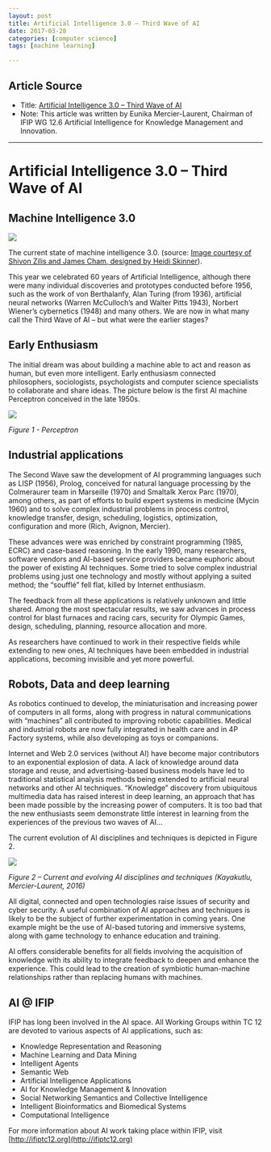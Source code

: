 ```yaml
---
layout: post
title: Artificial Intelligence 3.0 – Third Wave of AI
date: 2017-03-28
categories: [computer science]
tags: [machine learning]

---
```


## Article Source
* Title: [Artificial Intelligence 3.0 – Third Wave of AI](http://www.ifipnews.org/artificial-intelligence-3-0-third-wave-ai/)
* Note: This article was written by Eunika Mercier-Laurent, Chairman of IFIP WG 12.6 Artificial Intelligence for Knowledge Management and Innovation.


---


Artificial Intelligence 3.0 – Third Wave of AI 
==============

## Machine Intelligence 3.0

[![](http://sungsoo.github.com/images/machine-intelligence-3.jpg)](http://sungsoo.github.com/images/machine-intelligence-3.jpg)

The current state of machine intelligence 3.0. (source: [Image courtesy of Shivon Zilis and James Cham, designed by Heidi Skinner](http://www.shivonzilis.com/)).

This year we celebrated 60 years of Artificial Intelligence, although there were many individual discoveries and prototypes conducted before 1956, such as the work of von Berthalanfy, Alan Turing (from 1936), artificial neural networks (Warren McCulloch’s and Walter Pitts 1943), Norbert Wiener’s cybernetics (1948) and many others. We are now in what many call the Third Wave of AI – but what were the earlier stages?

## Early Enthusiasm

The initial dream was about building a machine able to act and reason as human, but even more intelligent. Early enthusiasm connected philosophers, sociologists, psychologists and computer science specialists to collaborate and share ideas.  The picture below is the first AI machine Perceptron conceived in the late 1950s.

![](http://www.ifipnews.org/wp-content/uploads/2016/12/Perceptron.jpg)

*Figure 1 - Perceptron*

## Industrial applications

The Second Wave saw the development of AI programming languages such as LISP (1956), Prolog, conceived for natural language processing by the Colmeraurer team in Marseille (1970) and Smaltalk Xerox Parc (1970), among others, as part of efforts to build expert systems in medicine (Mycin 1960) and to solve complex industrial problems in process control, knowledge transfer, design, scheduling, logistics, optimization, configuration and more (Rich, Avignon, Mercier).

These advances were was enriched by constraint programming (1985, ECRC) and case-based reasoning.  In the early 1990, many researchers, software vendors and AI-based service providers became euphoric about the power of existing AI techniques. Some tried to solve complex industrial problems using just one technology and mostly without applying a suited method; the “soufflé” fell flat, killed by Internet enthusiasm.

The feedback from all these applications is relatively unknown and little shared. Among the most spectacular results, we saw advances in process control for blast furnaces and racing cars, security for Olympic Games, design, scheduling, planning, resource allocation and more.

As researchers have continued to work in their respective fields while extending to new ones, AI techniques have been embedded in industrial applications, becoming invisible and yet more powerful.
 

## Robots, Data and deep learning

As robotics continued to develop, the miniaturisation and increasing power of computers in all forms, along with progress in natural communications with “machines” all contributed to improving robotic capabilities. Medical and industrial robots are now fully integrated in health care and in 4P Factory systems, while also developing as toys or companions.

Internet and Web 2.0 services (without AI) have become major contributors to an exponential explosion of data. A lack of knowledge around data storage and reuse, and advertising-based business models have led to traditional statistical analysis methods being extended to artificial neural networks and other AI techniques. “Knowledge” discovery from ubiquitous multimedia data has raised interest in deep learning, an approach that has been made possible by the increasing power of computers. It is too bad that the new enthusiasts seem demonstrate little interest in learning from the experiences of the previous two waves of AI…

The current evolution of AI disciplines and techniques is depicted in Figure 2.
 

![](http://www.ifipnews.org/wp-content/uploads/2016/12/AI-evolving-disciplines.jpg)

*Figure 2 – Current and evolving AI disciplines and techniques (Kayakutlu, Mercier-Laurent, 2016)*

All digital, connected and open technologies raise issues of security and cyber security. A useful combination of AI approaches and techniques is likely to be the subject of further experimentation in coming years. One example might be the use of AI-based tutoring and immersive systems, along with game technology to enhance education and training.

AI offers considerable benefits for all fields involving the acquisition of knowledge with its ability to integrate feedback to deepen and enhance the experience. This could lead to the creation of symbiotic human-machine relationships rather than replacing humans with machines.

## AI @ IFIP

IFIP has long been involved in the AI space. All Working Groups within TC 12 are devoted to various aspects of AI applications, such as:

* Knowledge Representation and Reasoning
* Machine Learning and Data Mining
* Intelligent Agents
* Semantic Web
* Artificial Intelligence Applications
* AI for Knowledge Management & Innovation
* Social Networking Semantics and Collective Intelligence
* Intelligent Bioinformatics and Biomedical Systems
* Computational Intelligence

For more information about AI work taking place within IFIP, visit [http://ifiptc12.org](http://ifiptc12.org)

